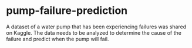 # pump-failure-prediction
A dataset of a water pump that has been experiencing failures was shared on Kaggle. The data needs to be analyzed to determine the cause of the failure and predict when the pump will fail.
